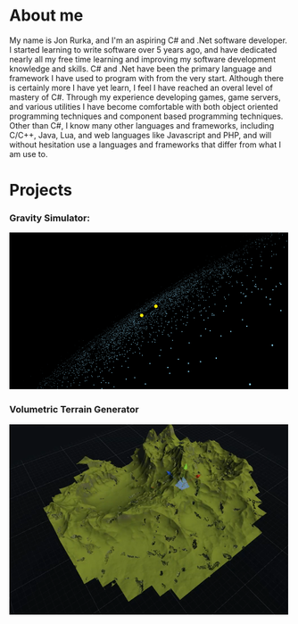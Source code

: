 # About me

My name is Jon Rurka, and I'm an aspiring C# and .Net software developer. I started learning to write software over 5 years ago, and have dedicated nearly all my free time learning and improving my software development knowledge and skills. C# and .Net have been the primary language and framework I have used to program with from the very start. Although there is certainly more I have yet learn, I feel I have reached an overal level of mastery of C#. Through my experience developing games, game servers, and various utilities I have become comfortable with both object oriented programming techniques and component based programming techniques. Other than C#, I know many other languages and frameworks, including C/C++, Java, Lua, and web languages like Javascript and PHP, and will without hesitation use a languages and frameworks that differ from what I am use to.


# Projects

### Gravity Simulator:
[![gravitySim](/images/GravityPreview.png)](https://github.com/nug700/GravitySimulator)



### Volumetric Terrain Generator
[![Terrain](/images/TerrainPreview.png)](https://github.com/nug700/VoxelTerrain)
